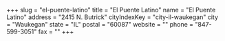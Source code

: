 +++
slug = "el-puente-latino"
title = "El Puente Latino"
name = "El Puente Latino"
address = "2415 N. Butrick"
cityIndexKey = "city-il-waukegan"
city = "Waukegan"
state = "IL"
postal = "60087"
website = ""
phone = "847-599-3051"
fax = ""
+++
